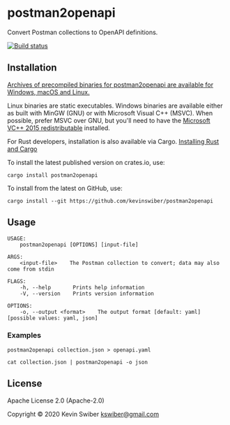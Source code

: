 # postman2openapi

Convert Postman collections to OpenAPI definitions.

[![Build status](https://github.com/kevinswiber/postman2openapi/workflows/ci/badge.svg)](https://github.com/kevinswiber/postman2openapi/actions)

## Installation

[Archives of precompiled binaries for postman2openapi are available for Windows,
macOS and Linux.](https://github.com/kevinswiber/postman2openapi/releases)

Linux binaries are static executables. Windows binaries are available either as
built with MinGW (GNU) or with Microsoft Visual C++ (MSVC). When possible,
prefer MSVC over GNU, but you'll need to have the [Microsoft VC++ 2015
redistributable](https://www.microsoft.com/en-us/download/details.aspx?id=48145)
installed.

For Rust developers, installation is also available via Cargo.  [Installing Rust and Cargo](https://doc.rust-lang.org/cargo/getting-started/installation.html)

To install the latest published version on crates.io, use:

```
cargo install postman2openapi
```

To install from the latest on GitHub, use:

```
cargo install --git https://github.com/kevinswiber/postman2openapi
```

## Usage

```
USAGE:
    postman2openapi [OPTIONS] [input-file]

ARGS:
    <input-file>    The Postman collection to convert; data may also come from stdin

FLAGS:
    -h, --help       Prints help information
    -V, --version    Prints version information

OPTIONS:
    -o, --output <format>    The output format [default: yaml]  [possible values: yaml, json]
```

### Examples

```
postman2openapi collection.json > openapi.yaml
```

```
cat collection.json | postman2openapi -o json
```

## License

Apache License 2.0 (Apache-2.0)

Copyright © 2020 Kevin Swiber kswiber@gmail.com